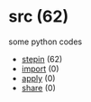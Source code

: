 # src (62)
some python codes

+ [stepin](stepin/README.md) (62)
+ [import](import/README.md) (0)
+ [apply](apply/README.md) (0)
+ [share](share/README.md) (0)
